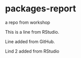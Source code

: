 # packages-report
a repo from workshop


This is a line from RStudio.

Line added from GitHub.


Lind 2 added from RStudio
